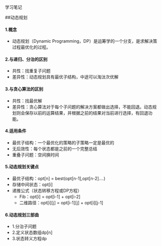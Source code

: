 学习笔记


##动态规划
#### 1.概念
- 动态规划（Dynamic Programming，DP）是运筹学的一个分支，是求解决策过程最优化的过程。

#### 2.与递归、分治的区别
- 共性：找重复子问题
- 差异性：动态规划具有最优子结构，中途可以淘汰次优解

#### 3.与贪心算法的区别
- 共性：找最优解
- 差异性：贪心算法对于每个子问题的解决方案都做出选择，不能回退。动态规划则会保存以前的运算结果，并根据之前的结果对当前进行选择，有回退功能。

#### 4.适用条件
- 最优子结构：一个最优化的策略的子策略一定是最优的
- 无后效性：每个状态都是之前的一个完整总结
- 重叠子问题：空间换时间

#### 5.动态规划关键点
- 最优子结构：opt[n] = best(opt[n-1],opt[n-2]....)
- 存储中间状态：opt[i]
- 递推公式（状态转移方程或DP方程）
	- Fib：opt[i] = opt[i-1] + opt[i-2]
	- 二维路径：opt[i][j] = opt[i-1][j] + opt[i][j-1]

#### 6.动态规划三部曲
- 1.分治子问题
- 2.定义状态数组dp[n]
- 3.状态转义方程dp
